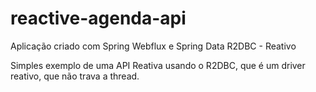 # reactive-agenda-api
Aplicação criado com Spring Webflux e Spring Data R2DBC - Reativo

Simples exemplo de uma API Reativa usando o R2DBC, que é um driver reativo, que não trava a thread.


